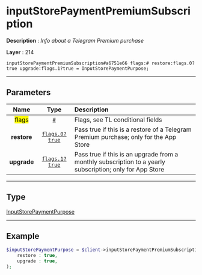 # inputStorePaymentPremiumSubscription

**Description** : *Info about a Telegram Premium purchase*

**Layer** : 214

```tl
inputStorePaymentPremiumSubscription#a6751e66 flags:# restore:flags.0?true upgrade:flags.1?true = InputStorePaymentPurpose;
```

---

## Parameters

| Name | Type | Description |
| :---: | :---: | :--- |
| <mark>flags</mark> | [`#`](type/#) | Flags, see TL conditional fields |
| **restore** | [`flags.0?true`](type/true) | Pass true if this is a restore of a Telegram Premium purchase; only for the App Store |
| **upgrade** | [`flags.1?true`](type/true) | Pass true if this is an upgrade from a monthly subscription to a yearly subscription; only for App Store |

---

## Type

[InputStorePaymentPurpose](type/InputStorePaymentPurpose)

---

## Example

```php
$inputStorePaymentPurpose = $client->inputStorePaymentPremiumSubscription(
	restore : true,
	upgrade : true,
);
```